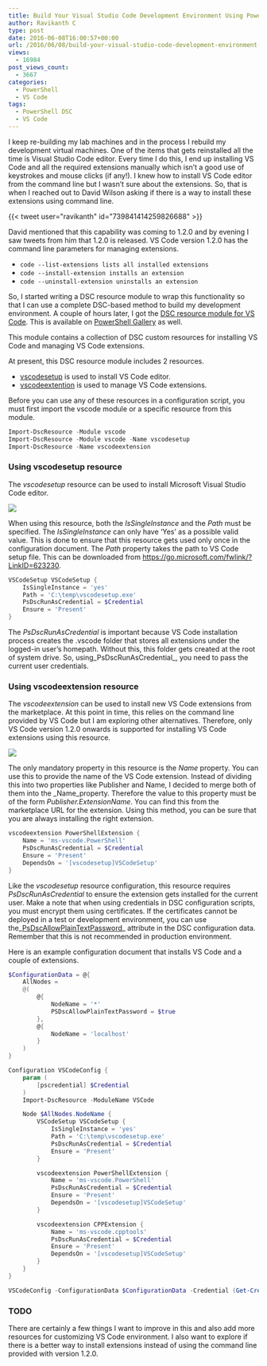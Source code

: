 ```yaml
---
title: Build Your Visual Studio Code Development Environment Using PowerShell DSC
author: Ravikanth C
type: post
date: 2016-06-08T16:00:57+00:00
url: /2016/06/08/build-your-visual-studio-code-development-environment-using-powershell-dsc/
views:
  - 16984
post_views_count:
  - 3667
categories:
  - PowerShell
  - VS Code
tags:
  - PowerShell DSC
  - VS Code
---
```

I keep re-building my lab machines and in the process I rebuild my development virtual machines. One of the items that gets reinstalled all the time is Visual Studio Code editor. Every time I do this, I end up installing VS Code and all the required extensions manually which isn&#8217;t a good use of keystrokes and mouse clicks (if any!). I knew how to install VS Code editor from the command line but I wasn&#8217;t sure about the extensions. So, that is when I reached out to David Wilson asking if there is a way to install these extensions using command line.

{{< tweet user="ravikanth" id="739841414259826688" >}}

David mentioned that this capability was coming to 1.2.0 and by evening I saw tweets from him that 1.2.0 is released. VS Code version 1.2.0 has the command line parameters for managing extensions.

  * `code --list-extensions lists all installed extensions`
  * `code --install-extension installs an extension`
  * `code --uninstall-extension uninstalls an extension`

So, I started writing a DSC resource module to wrap this functionality so that I can use a complete DSC-based method to build my development environment. A couple of hours later, I got the [DSC resource module for VS Code][1]. This is available on [PowerShell Gallery][2] as well.

This module contains a collection of DSC custom resources for installing VS Code and managing VS Code extensions.

At present, this DSC resource module includes 2 resources.

  * [vscodesetup][3] is used to install VS Code editor.
  * [vscodeextention][4] is used to manage VS Code extensions.

Before you can use any of these resources in a configuration script, you must first import the vscode module or a specific resource from this module.

```powershell
Import-DscResource -Module vscode
Import-DscResource -Module vscode -Name vscodesetup
Import-DscResource -Name vscodeextension
```


### Using vscodesetup resource

The _vscodesetup_ resource can be used to install Microsoft Visual Studio Code editor.

![](/images/vscode1.png)

When using this resource, both the _IsSingleInstance_ and the _Path_ must be specified. The _IsSingleInstance_ can only have &#8216;Yes&#8217; as a possible valid value. This is done to ensure that this resource gets used only once in the configuration document. The _Path_ property takes the path to VS Code setup file. This can be downloaded from <https://go.microsoft.com/fwlink/?LinkID=623230>.

```powershell
VSCodeSetup VSCodeSetup {
    IsSingleInstance = 'yes'
    Path = 'C:\temp\vscodesetup.exe'
    PsDscRunAsCredential = $Credential
    Ensure = 'Present'
}
```


The _PsDscRunAsCredential_ is important because VS Code installation process creates the .vscode folder that stores all extensions under the logged-in user&#8217;s homepath. Without this, this folder gets created at the root of system drive. So, using_PsDscRunAsCredential_, you need to pass the current user credentials.

### Using vscodeextension resource

The _vscodeextension_ can be used to install new VS Code extensions from the marketplace. At this point in time, this relies on the command line provided by VS Code but I am exploring other alternatives. Therefore, only VS Code version 1.2.0 onwards is supported for installing VS Code extensions using this resource.

![](/images/vscode2.png)

The only mandatory property in this resource is the _Name_ property. You can use this to provide the name of the VS Code extension. Instead of dividing this into two properties like Publisher and Name, I decided to merge both of them into the _Name_property. Therefore the value to this property must be of the form _Publisher.ExtensionName_. You can find this from the marketplace URL for the extension. Using this method, you can be sure that you are always installing the right extension.

```powershell
vscodeextension PowerShellExtension {
    Name = 'ms-vscode.PowerShell'
    PsDscRunAsCredential = $Credential
    Ensure = 'Present'
    DependsOn = '[vscodesetup]VSCodeSetup'
}
```


Like the _vscodesetup_ resource configuration, this resource requires _PsDscRunAsCredential_ to ensure the extension gets installed for the current user. Make a note that when using credentials in DSC configuration scripts, you must encrypt them using certificates. If the certificates cannot be deployed in a test or development environment, you can use the_[PsDscAllowPlainTextPassword][7]_ attribute in the DSC configuration data. Remember that this is not recommended in production environment.

Here is an example configuration document that installs VS Code and a couple of extensions.

```powershell
$ConfigurationData = @{
    AllNodes = 
    @(
        @{
            NodeName = '*'
            PSDscAllowPlainTextPassword = $true
        },
        @{
            NodeName = 'localhost'
        }
    )
}

Configuration VSCodeConfig {
    param (
        [pscredential] $Credential
    )
    Import-DscResource -ModuleName VSCode

    Node $AllNodes.NodeName {
        VSCodeSetup VSCodeSetup {
            IsSingleInstance = 'yes'
            Path = 'C:\temp\vscodesetup.exe'
            PsDscRunAsCredential = $Credential
            Ensure = 'Present'
        }

        vscodeextension PowerShellExtension {
            Name = 'ms-vscode.PowerShell'
            PsDscRunAsCredential = $Credential
            Ensure = 'Present'
            DependsOn = '[vscodesetup]VSCodeSetup'
        }

        vscodeextension CPPExtension {
            Name = 'ms-vscode.cpptools'
            PsDscRunAsCredential = $Credential
            Ensure = 'Present'
            DependsOn = '[vscodesetup]VSCodeSetup'
        }
    }
}

VSCodeConfig -ConfigurationData $ConfigurationData -Credential (Get-Credential)
```


### [][8]TODO

There are certainly a few things I want to improve in this and also add more resources for customizing VS Code environment. I also want to explore if there is a better way to install extensions instead of using the command line provided with version 1.2.0.

[1]: https://github.com/rchaganti/DSCResources/tree/master/vscode
[2]: https://www.powershellgallery.com/packages/vscode
[3]: https://github.com/rchaganti/DSCResources/tree/master/vscode/DSCResources/vscodesetup
[4]: https://github.com/rchaganti/DSCResources/tree/master/vscode/DSCResources/vscodeextension
[5]: https://github.com/rchaganti/DSCResources/tree/master/vscode#using-vscodesetup-resource
[6]: https://github.com/rchaganti/DSCResources/tree/master/vscode#using-vscodeextension-resource
[7]: /2013/09/26/using-the-credential-attribute-of-dsc-file-resource/
[8]: https://github.com/rchaganti/DSCResources/tree/master/vscode#todo
